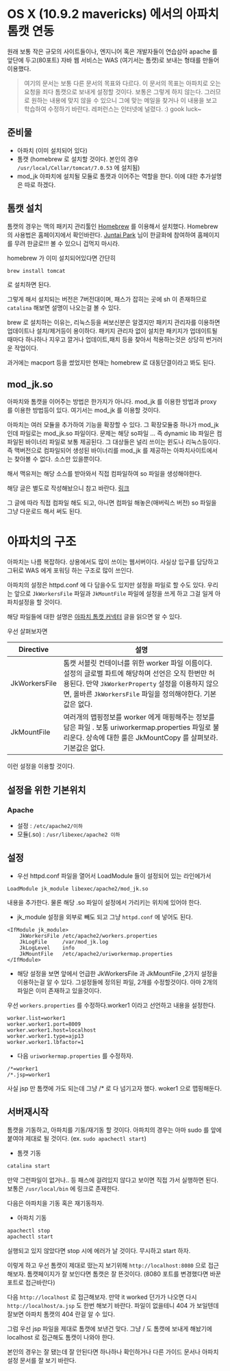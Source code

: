 # OS X (10.9.2 mavericks) 에서의 아파치 톰캣 연동

원래 보통 작은 규모의 사이트들이나, 엔지니어 혹은 개발자들이 연습삼아 apache 를 앞단에 두고(80포트) 자바 웹 서비스는 WAS (여기서는 톰캣)로 보내는 형태를 만들어 이용했다. 

>여기의 문서는 보통 다른 문서의 목표와 다르다. 이 문서의 목표는 아파치로 오는 요청을 죄다 톰캣으로 보내게 설정할 것이다. 보통은 그렇게 하지 않는다. 그러므로 원하는 내용에 맞지 않을 수 있으니 그에 맞는 메일을 찾거나 이 내용을 보고 학습하여 수정하기 바란다. 레퍼런스는 인터넷에 널렸다. :) gook luck~

## 준비물
- 아파치 (이미 설치되어 있다)
- 톰캣 (homebrew 로 설치할 것이다. 본인의 경우 `/usr/local/Cellar/tomcat/7.0.53` 에 설치됨)
- mod_jk 아파치에 설치될 모듈로 톰캣과 이어주는 역할을 한다. 이에 대한 추가설명은 따로 하겠다.


## 톰캣 설치 
톰캣의 경우는 맥의 패키지 관리툴인 [Homebrew](http://brew.sh) 를 이용해서 설치했다.
Homebrew 의 사용법은 홈페이지에서 확인바란다. [Juntai Park](http://rkjun.wordpress.com/) 님이 한글화에 참여하여 홈페이지를 무려 한글로!!! 볼 수 있으니 겁먹지 마시라. 

homebrew 가 이미 설치되어있다면 간단히

``` basg
brew install tomcat 
```

로 설치하면 된다.

그렇게 해서 설치되는 버전은 7버전대이며, 패스가 잡히는 곳에 sh 이 존재하므로 `catalina` 해보면 설명이 나오는걸 볼 수 있다.

brew 로 설치하는 이유는, 리눅스등을 써보신분은 알겠지만 패키지 관리자를 이용하면 업데이트나 설치/제거등이 용이하다. 패키지 관리자 없이 설치한 패키지가 업데이트될때마다 하나하나 지우고 깔거나 업데이트,패치 등을 찾아서 적용하는것은 상당히 번거러운 작업이다. 

과거에는 macport 등을 썼었지만 현재는 homebrew 로 대동단결이라고 봐도 된다. 

## mod_jk.so
아파치와 톰캣을 이어주는 방법은 한가지가 아니다. mod_jk 를 이용한 방법과 proxy 를 이용한 방법등이 있다. 여기서는 mod_jk 를 이용할 것이다.

아파치는 여러 모듈을 추가하여 기능을 확장할 수 있다. 그 확장모듈중 하나가 mod_jk 인데 파일로는 mod_jk.so 파일이다. 문제는 해당 so파일 ... 즉 dynamic lib 파일은 컴파일된 바이너리 파일로 보통 제공된다. 그 대상들은 널리 쓰이는 윈도나 리눅스등이다. 즉 맥버전으로 컴파일되어 생성된 바이너리를 mod_jk 를 제공하는 아파치사이트에서는 찾아볼 수 없다. 소스만 있을뿐이다. 

해서 맥유저는 해당 소스를 받아와서 직접 컴파일하여 so 파일을 생성해야한다. 

해당 글은 별도로 작성해놨으니 참고 바란다. [링크](https://github.com/yakmoz/ref/tree/master/mod_jk)

그 글에 따라 직접 컴파일 해도 되고, 아니면 컴파일 해놓은(매버릭스 버전) so 파일을 그냥 다운로드 해서 써도 된다. 

# 아파치의 구조
아파치는 나름 복잡하다. 상용에서도 많이 쓰이는 웹서버이다. 사실상 입구를 담당하고 그뒤로 WAS 에게 포워딩 하는 구조로 많이 쓰인다.

아파치의 설정은 httpd.conf 에 다 담을수도 있지만 설정을 파일로 할 수도 있다. 
우리는 앞으로 `JkWorkersFile` 파일과 `JkMountFile` 파일에 설정을 쓰게 하고 그걸 일게 아파치설정을 할 것이다.

해당 파일들에 대한 설명은 [아파치 톰캣 커넥터](http://tomcat.apache.org/connectors-doc/reference/apache.html) 글을 읽으면 알 수 있다. 

우선 살펴보자면

|Directive | 설명 |
---|---
JkWorkersFile| 톰캣 서블릿 컨테이너를 위한 worker 파일 이름이다. 설정의 글로벌 파트에 해당하며 선언은 오직 한번만 허용된다. 만약 `JkWorkerProperty` 설정을 이용하지 않으면, 올바른 `JkWorkersFile` 파일을 정의해야한다. 기본값은 없다.
JkMountFile| 여러개의 맵핑정보를 worker 에게 매핑해주는 정보를 담은 파일 . 보통 uriworkermap.properties 파일로 불리운다. 상속에 대한 룰은 JkMountCopy 를 살펴보라. 기본값은 없다. 

이런 설정을 이용할 것이다. 
 

## 설정을 위한 기본위치

### Apache
- 설정 : `/etc/apache2/이하`
- 모듈(.so) : `/usr/libexec/apache2 이하 `


## 설정
- 우선 httpd.conf 파일을 열어서 LoadModule 들이 설정되어 있는 라인에가서 

```
LoadModule jk_module libexec/apache2/mod_jk.so
```
내용을 추가한다. 물론 해당 .so 파일이 설정에서 가리키는 위치에 있어야 한다.

- jk_module 설정을 외부로 빼도 되고 그냥 `httpd.conf` 에 넣어도 된다. 

```
<IfModule jk_module>
    JkWorkersFile /etc/apache2/workers.properties
    JkLogFile     /var/mod_jk.log
    JkLogLevel    info
    JkMountFile   /etc/apache2/uriworkermap.properties
</IfModule>
```

- 해당 설정을 보면 앞에서 언급한 JkWorkersFile 과 JkMountFile ,2가지 설정을 이용하는걸 알 수 있다. 그설정들에 정의된 파일, 2개를 수정할것이다. 아마 2개의 파일은 이미 존재하고 있을것이다. 

우선 `workers.properties` 를 수정하다.worker1 이라고 선언하고 내용을 설정한다.

```
worker.list=worker1
worker.worker1.port=8009
worker.worker1.host=localhost
worker.worker1.type=ajp13
worker.worker1.lbfactor=1
```
    

- 다음 `uriworkermap.properties` 를 수정하자.
```
/*=worker1
/*.jsp=worker1
```
사실 jsp 만 톰캣에 가도 되는데 그냥 /* 로 다 넘기고자 했다. woker1 으로 맵핑해둔다.


## 서버재시작
톰캣을 기동하고, 아파치를 기동/재기동 할 것이다.
아파치의 경우는 아마 sudo 를 앞에 붙여야 제대로 될 것이다. (ex. `sudo apachectl start`)

- 톰캣 기동

``` bash
catalina start
```
만약 그런파일이 없거나.. 등 패스에 걸려있지 않다고 보이면 직접 가서 실행하면 된다. 보통은 `/usr/local/bin` 에 링크로 존재한다.

다음은 아파치을 기동 혹은 재기동하자.

- 아파치 기동

``` bash
apachectl stop
apachectl start
```

실행되고 있지 않았다면 stop 시에 에러가 날 것이다. 무시하고 start 하자.


이렇게 하고 우선 톰캣이 제대로 떴는지 보기위해 `http://localhost:8080` 으로 접근해보자. 톰캣페이지가 잘 보인다면 톰캣은 잘 뜬것이다. (8080 포트를 변경했다면 바꾼 포트로 접근바란다)

다음 `http://localhost` 로 접근해보자. 만약 it worked 던가가 나오면 다시 `http://localhost/a.jsp` 도 한번 해보기 바란다. 파일이 없을테니 404 가 보일텐데 잘보면 아파치 톰캣의 404 란걸 알 수 있다.

그럼 우선 jsp 파일을 제대로 톰캣에 보낸건 맞다. 그냥 / 도 톰캣에 보내게 해놨기에 localhost 로 접근해도 톰캣이 나와야 한다. 

본인의 경우는 잘 됐는데 잘 안된다면 하나하나 확인하거나 다른 가이드 문서나 아파치 설정 문서를 잘 보기 바란다. 
